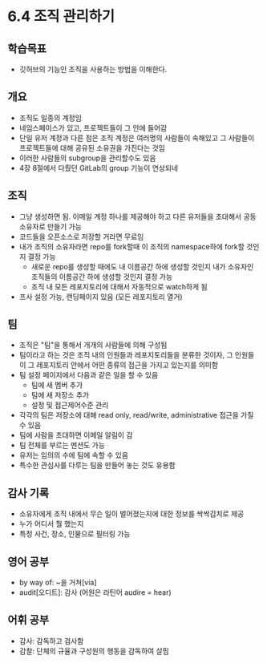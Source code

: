 # 6.4 조직 관리하기

## 학습목표
- 깃허브의 기능인 조직을 사용하는 방법을 이해한다.

## 개요
- 조직도 일종의 계정임
- 네임스페이스가 있고, 프로젝트들이 그 안에 들어감
- 단일 유저 계정과 다른 점은 조직 계정은 여러명의 사람들이 속해있고 그 사람들이 프로젝트들에 대해 공유된 소유권을 가진다는 것임
- 이러한 사람들의 subgroup을 관리할수도 있음
- 4장 8절에서 다뤘던 GitLab의 group 기능이 연상되네

## 조직
- 그냥 생성하면 됨. 이메일 계정 하나를 제공해야 하고 다른 유저들을 초대해서 공동소유자로 만들기 가능
- 코드들을 오픈소스로 저장할 거라면 무료임
- 내가 조직의 소유자라면 repo를 fork할때 이 조직의 namespace하에 fork할 것인지 결정 가능
   - 새로운 repo를 생성할 때에도 내 이름공간 하에 생성할 것인지 내가 소유자인 조직들의 이름공간 하에 생성할 것인지 결정 가능
   - 조직 내 모든 레포지토리에 대해서 자동적으로 watch하게 됨
- 프사 설정 가능, 랜딩페이지 있음 (모든 레포지토리 열거)

## 팀
- 조직은 "팀"을 통해서 개개의 사람들에 의해 구성됨
- 팀이라고 하는 것은 조직 내의 인원들과 레포지토리들을 분류한 것이자, 그 인원들이 그 레포지토리 안에서 어떤 종류의 접근을 가지고 있는지를 의미함
- 팀 설정 페이지에서 다음과 같은 일을 할 수 있음
   - 팀에 새 멤버 추가
   - 팀에 새 저장소 추가
   - 설정 및 접근제어수준 관리
- 각각의 팀은 저장소에 대해 read only, read/write, administrative 접근을 가질 수 있음
- 팀에 사람을 초대하면 이메일 알림이 감
- 팀 전체를 부르는 멘션도 가능
- 유저는 임의의 수에 팀에 속할 수 있음
- 특수한 관심사를 다루는 팀을 만들어 놓는 것도 유용함

## 감사 기록
- 소유자에게 조직 내에서 무슨 일이 벌어졌는지에 대한 정보를 싹싹김치로 제공
- 누가 어디서 뭘 했는지
- 특정 사건, 장소, 인물으로 필터링 가능

## 영어 공부
- by way of: ~을 거쳐[via]
- audit[오디트]: 감사 (어원은 라틴어 audire = hear)

## 어휘 공부
- 감사: 감독하고 검사함
- 감찰: 단체의 규율과 구성원의 행동을 감독하여 살핌